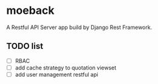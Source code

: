 # moeback

A Restful API Server app build by Django Rest Framework.

## TODO list

- [ ] RBAC
- [ ] add cache strategy to quotation viewset
- [ ] add user management restful api